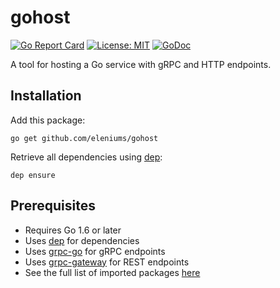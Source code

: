 # gohost

[![Go Report Card](https://goreportcard.com/badge/github.com/eleniums/gohost)](https://goreportcard.com/report/github.com/eleniums/gohost) [![License: MIT](https://img.shields.io/badge/License-MIT-yellow.svg)](https://raw.githubusercontent.com/eleniums/gohost/master/LICENSE) [![GoDoc](https://godoc.org/github.com/eleniums/gohost?status.svg)](https://godoc.org/github.com/eleniums/gohost)

A tool for hosting a Go service with gRPC and HTTP endpoints.

## Installation
Add this package:
```
go get github.com/eleniums/gohost
```

Retrieve all dependencies using [dep](https://github.com/golang/dep):
```
dep ensure
```

## Prerequisites

- Requires Go 1.6 or later
- Uses [dep](https://github.com/golang/dep) for dependencies
- Uses [grpc-go](https://github.com/grpc/grpc-go) for gRPC endpoints
- Uses [grpc-gateway](https://github.com/grpc-ecosystem/grpc-gateway) for REST endpoints
- See the full list of imported packages [here](https://godoc.org/github.com/eleniums/gohost?imports)
